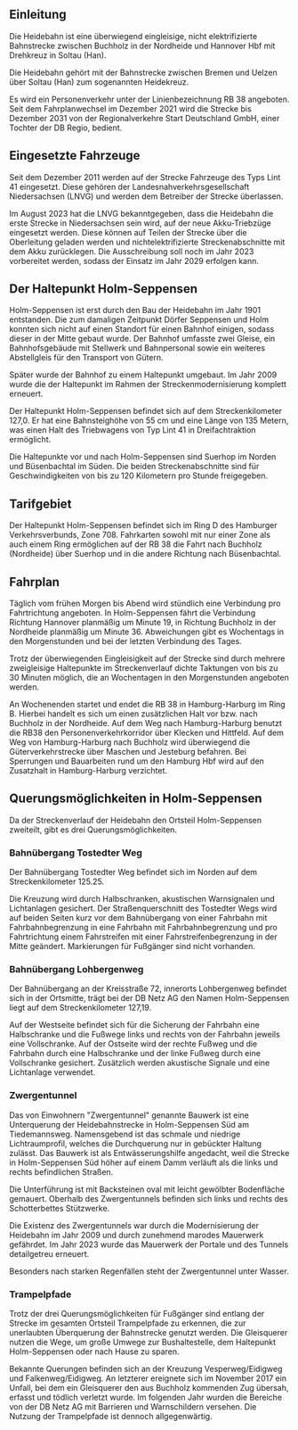 ## Einleitung
Die Heidebahn ist eine überwiegend eingleisige, nicht elektrifizierte Bahnstrecke zwischen Buchholz in der Nordheide und Hannover Hbf mit Drehkreuz in Soltau (Han).

Die Heidebahn gehört mit der Bahnstrecke zwischen Bremen und Uelzen über Soltau (Han) zum sogenannten Heidekreuz.

Es wird ein Personenverkehr unter der Linienbezeichnung RB 38 angeboten. Seit dem Fahrplanwechsel im Dezember 2021 wird die Strecke bis Dezember 2031 von der Regionalverkehre Start Deutschland GmbH, einer Tochter der DB Regio, bedient.

## Eingesetzte Fahrzeuge

Seit dem Dezember 2011 werden auf der Strecke Fahrzeuge des Typs Lint 41 eingesetzt. Diese gehören der Landesnahverkehrsgesellschaft Niedersachsen (LNVG) und werden dem Betreiber der Strecke überlassen.

Im August 2023 hat die LNVG bekanntgegeben, dass die Heidebahn die erste Strecke in Niedersachsen sein wird, auf der neue Akku-Triebzüge eingesetzt werden. Diese können auf Teilen der Strecke über die Oberleitung geladen werden und nichtelektrifizierte Streckenabschnitte mit dem Akku zurücklegen. Die Ausschreibung soll noch im Jahr 2023 vorbereitet werden, sodass der Einsatz im Jahr 2029 erfolgen kann.

## Der Haltepunkt Holm-Seppensen
Holm-Seppensen ist erst durch den Bau der Heidebahn im Jahr 1901 entstanden. Die zum damaligen Zeitpunkt Dörfer Seppensen und Holm konnten sich nicht auf einen Standort für einen Bahnhof einigen, sodass dieser in der Mitte gebaut wurde. Der Bahnhof umfasste zwei Gleise, ein Bahnhofsgebäude mit Stellwerk und Bahnpersonal sowie ein weiteres Abstellgleis für den Transport von Gütern.

Später wurde der Bahnhof zu einem Haltepunkt umgebaut. Im Jahr 2009 wurde die der Haltepunkt im Rahmen der Streckenmodernisierung komplett erneuert.

Der Haltepunkt Holm-Seppensen befindet sich auf dem Streckenkilometer 127,0. Er hat eine Bahnsteighöhe von 55 cm und eine Länge von 135 Metern, was einen Halt des Triebwagens von Typ Lint 41 in Dreifachtraktion ermöglicht.

Die Haltepunkte vor und nach Holm-Seppensen sind Suerhop im Norden und Büsenbachtal im Süden. Die beiden Streckenabschnitte sind für Geschwindigkeiten von bis zu 120 Kilometern pro Stunde freigegeben.

## Tarifgebiet
Der Haltepunkt Holm-Seppensen befindet sich im Ring D des Hamburger Verkehrsverbunds, Zone 708. Fahrkarten sowohl mit nur einer Zone als auch einem Ring ermöglichen auf der RB 38 die Fahrt nach Buchholz (Nordheide) über Suerhop und in die andere Richtung nach Büsenbachtal.
## Fahrplan
Täglich vom frühen Morgen bis Abend wird stündlich eine Verbindung pro Fahrtrichtung angeboten. In Holm-Seppensen fährt die Verbindung Richtung Hannover planmäßig um Minute 19, in Richtung Buchholz in der Nordheide planmäßig um Minute 36. Abweichungen gibt es Wochentags in den Morgenstunden und bei der letzten Verbindung des Tages.

Trotz der überwiegenden Eingleisigkeit auf der Strecke sind durch mehrere zweigleisige Haltepunkte im Streckenverlauf dichte Taktungen von bis zu 30 Minuten möglich, die an Wochentagen in den Morgenstunden angeboten werden.

An Wochenenden startet und endet die RB 38 in Hamburg-Harburg im Ring B. Hierbei handelt es sich um einen zusätzlichen Halt vor bzw. nach Buchholz in der Nordheide. Auf dem Weg nach Hamburg-Harburg benutzt die RB38 den Personenverkehrkorridor über Klecken und Hittfeld. Auf dem Weg von Hamburg-Harburg nach Buchholz wird überwiegend die Güterverkehrstrecke über Maschen und Jesteburg befahren. Bei Sperrungen und Bauarbeiten rund um den Hamburg Hbf wird auf den Zusatzhalt in Hamburg-Harburg verzichtet.

## Querungsmöglichkeiten in Holm-Seppensen
Da der Streckenverlauf der Heidebahn den Ortsteil Holm-Seppensen zweiteilt, gibt es drei Querungsmöglichkeiten.

### Bahnübergang Tostedter Weg
Der Bahnübergang Tostedter Weg befindet sich im Norden auf dem Streckenkilometer 125.25.

Die Kreuzung wird durch Halbschranken, akustischen Warnsignalen und Lichtanlagen gesichert. Der Straßenquerschnitt des Tostedter Wegs wird auf beiden Seiten kurz vor dem Bahnübergang von einer Fahrbahn mit Fahrbahnbegrenzung in eine Fahrbahn mit Fahrbahnbegrenzung und pro Fahrtrichtung einem Fahrstreifen mit einer Fahrstreifenbegrenzung in der Mitte geändert. Markierungen für Fußgänger sind nicht vorhanden.

### Bahnübergang Lohbergenweg
Der Bahnübergang an der Kreisstraße 72, innerorts Lohbergenweg befindet sich in der Ortsmitte, trägt bei der DB Netz AG den Namen Holm-Seppensen liegt auf dem Streckenkilometer 127,19. 

Auf der Westseite befindet sich für die Sicherung der Fahrbahn eine Halbschranke und die Fußwege links und rechts von der Fahrbahn jeweils eine Vollschranke. Auf der Ostseite wird der rechte Fußweg und die Fahrbahn durch eine Halbschranke und der linke Fußweg durch eine Vollschranke gesichert. Zusätzlich werden akustische Signale und eine Lichtanlage verwendet.

### Zwergentunnel
Das von Einwohnern "Zwergentunnel" genannte Bauwerk ist eine Unterquerung der Heidebahnstrecke in Holm-Seppensen Süd am Tiedemannsweg. Namensgebend ist das schmale und niedrige Lichtraumprofil, welches die Durchquerung nur in gebückter Haltung zulässt. Das Bauwerk ist als Entwässerungshilfe angedacht, weil die Strecke in Holm-Seppensen Süd höher auf einem Damm verläuft als die links und rechts befindlichen Straßen. 

Die Unterführung ist mit Backsteinen oval mit leicht gewölbter Bodenfläche gemauert. Oberhalb des Zwergentunnels befinden sich links und rechts des Schotterbettes Stützwerke.

Die Existenz des Zwergentunnels war durch die Modernisierung der Heidebahn im Jahr 2009 und durch zunehmend marodes Mauerwerk gefährdet. Im Jahr 2023 wurde das Mauerwerk der Portale und des Tunnels detailgetreu erneuert.

Besonders nach starken Regenfällen steht der Zwergentunnel unter Wasser.

### Trampelpfade 
Trotz der drei Querungsmöglichkeiten für Fußgänger sind entlang der Strecke im gesamten Ortsteil Trampelpfade zu erkennen, die zur unerlaubten Überquerung der Bahnstrecke genutzt werden. Die Gleisquerer nutzen die Wege, um große Umwege zur Bushaltestelle, dem Haltepunkt Holm-Seppensen oder nach Hause zu sparen. 

Bekannte Querungen befinden sich an der Kreuzung Vesperweg/Eidigweg und Falkenweg/Eidigweg. An letzterer ereignete sich im November 2017 ein Unfall, bei dem ein Gleisquerer den aus Buchholz kommenden Zug übersah, erfasst und tödlich verletzt wurde. Im folgenden Jahr wurden die Bereiche von der DB Netz AG mit Barrieren und Warnschildern versehen. Die Nutzung der Trampelpfade ist dennoch allgegenwärtig.
